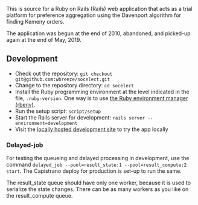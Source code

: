 This is source for a Ruby on Rails (Rails) web application that acts as a
trial platform for preference aggregation using the Davenport algorithm
for finding Kemeny orders.

The application was begun at the end of 2010,
abandoned, and picked-up again at the end of May, 2019.

## Development

- Check out the repository: `git checkout git@github.com:wbreeze/socelect.git`
- Change to the repository directory: `cd socelect`
- Install the Ruby programming environment at the level indicated in the
  file, `.ruby-version`. One way is to use
  [the Ruby environment manager (rbenv)][rbenv].
- Run the setup script: `script/setup`
- Start the Rails server for development: `rails server --environment=development`
- Visit the [locally hosted development site][rdev] to try the app locally

[rbenv]: https://github.com/rbenv/rbenv#installation
[rdev]: https://localhost:3000

### Delayed-job

For testing the queueing and delayed processing in development, use the
command `delayed_job --pool=result_state:1 --pool=result_compute:2 start`.
The Capistrano deploy for production is set-up to run the same.

The result_state queue should have only one worker, because it is used to
serialize the state changes. There can be as many workers as you like on
the result_compute queue.
